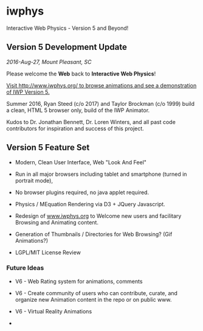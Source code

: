 # iwphys
Interactive Web Physics - Version 5 and Beyond!

## Version 5 Development Update

_2016-Aug-27, Mount Pleasant, SC_

Please welcome the **Web** back to **Interactive Web Physics**!

[Visit http://www.iwphys.org/ to browse animations and see a demonstration of IWP Version 5.](http://www.iwphys.org/)  


Summer 2016, Ryan Steed (c/o 2017) and Taylor Brockman (c/o 1999) build a clean, HTML 5 browser only, build of the IWP Animator.

Kudos to Dr. Jonathan Bennett, Dr. Loren Winters, and all past code contributors for inspiration and success of this project.


## Version 5 Feature Set

- Modern, Clean User Interface, Web "Look And Feel"

- Run in all major browsers including tablet and smartphone (turned in portrait mode),

- No browser plugins required, no java applet required.

- Physics / MEquation Rendering via D3 + JQuery Javascript.

- Redesign of www.iwphys.org to Welcome new users and facilitary Browsing and Animating content.

- Generation of Thumbnails / Directories for Web Browsing? (Gif Animations?)

- LGPL/MIT License Review

### Future Ideas

- V6 - Web Rating system for animations, comments

- V6 - Create community of users who can contribute, curate, and organize new Animation content in the repo or on public www.

- V6 - Virtual Reality Animations
- 


